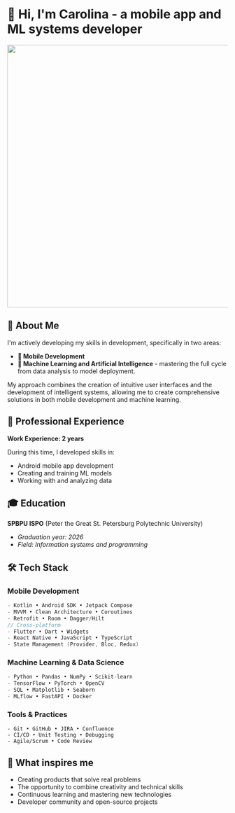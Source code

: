# 👋 Hi, I'm Carolina - a mobile app and ML systems developer

<div id="header" align="center">
  <img src="https://media2.giphy.com/media/v1.Y2lkPTc5MGI3NjExOG5ya2xlMDUycGxqcXBnM3llZ2swbXB5Y3oya2lldWdmM2l0bzFlcyZlcD12MV9pbnRlcm5hbF9naWZfYnlfaWQmY3Q9Zw/ckr4W2ppxPBeIF8dx4/giphy.gif" width="600"/>
</div>

## 🚀 About Me

I'm actively developing my skills in development, specifically in two areas:

- **📱 Mobile Development**
- **🧠 Machine Learning and Artificial Intelligence** - mastering the full cycle from data analysis to model deployment.

My approach combines the creation of intuitive user interfaces and the development of intelligent systems, allowing me to create comprehensive solutions in both mobile development and machine learning.

## 💼 Professional Experience

**Work Experience: 2 years**

During this time, I developed skills in:
- Android mobile app development
- Creating and training ML models
- Working with and analyzing data

## 🎓 Education

**SPBPU ISPO** (Peter the Great St. Petersburg Polytechnic University)
- *Graduation year: 2026*
- *Field: Information systems and programming*

## 🛠 Tech Stack

### Mobile Development
```Kotlin
- Kotlin • Android SDK • Jetpack Compose
- MVVM • Clean Architecture • Coroutines
- Retrofit • Room • Dagger/Hilt
// Cross-platform
- Flutter • Dart • Widgets
- React Native • JavaScript • TypeScript
- State Management (Provider, Bloc, Redux)
```

### Machine Learning & Data Science
```python
- Python • Pandas • NumPy • Scikit-learn
- TensorFlow • PyTorch • OpenCV
- SQL • Matplotlib • Seaborn
- MLflow • FastAPI • Docker
```

### Tools & Practices
```
- Git • GitHub • JIRA • Confluence
- CI/CD • Unit Testing • Debugging
- Agile/Scrum • Code Review
```

## 🌟 What inspires me

- Creating products that solve real problems
- The opportunity to combine creativity and technical skills
- Continuous learning and mastering new technologies
- Developer community and open-source projects

</div>
